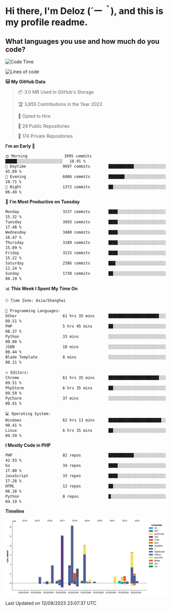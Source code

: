 # **Hi there, I'm Deloz (*´ー｀*), and this is my profile readme.**

## **What languages you use and how much do you code?**

<!--START_SECTION:waka-->
![Code Time](http://img.shields.io/badge/Code%20Time-2%2C129%20hrs%203%20mins-blue)

![Lines of code](https://img.shields.io/badge/From%20Hello%20World%20I%27ve%20Written-31.5%20million%20lines%20of%20code-blue)

**🐱 My GitHub Data** 

> 📦 3.0 MB Used in GitHub's Storage 
 > 
> 🏆 3,855 Contributions in the Year 2023
 > 
> 💼 Opted to Hire
 > 
> 📜 29 Public Repositories 
 > 
> 🔑 174 Private Repositories 
 > 
**I'm an Early 🐤** 

```text
🌞 Morning                3995 commits        █████░░░░░░░░░░░░░░░░░░░░   18.91 % 
🌆 Daytime                9697 commits        ███████████░░░░░░░░░░░░░░   45.89 % 
🌃 Evening                6066 commits        ███████░░░░░░░░░░░░░░░░░░   28.71 % 
🌙 Night                  1372 commits        ██░░░░░░░░░░░░░░░░░░░░░░░   06.49 % 
```
📅 **I'm Most Productive on Tuesday** 

```text
Monday                   3237 commits        ████░░░░░░░░░░░░░░░░░░░░░   15.32 % 
Tuesday                  3693 commits        ████░░░░░░░░░░░░░░░░░░░░░   17.48 % 
Wednesday                3480 commits        ████░░░░░░░░░░░░░░░░░░░░░   16.47 % 
Thursday                 3189 commits        ████░░░░░░░░░░░░░░░░░░░░░   15.09 % 
Friday                   3215 commits        ████░░░░░░░░░░░░░░░░░░░░░   15.22 % 
Saturday                 2586 commits        ███░░░░░░░░░░░░░░░░░░░░░░   12.24 % 
Sunday                   1730 commits        ██░░░░░░░░░░░░░░░░░░░░░░░   08.19 % 
```


📊 **This Week I Spent My Time On** 

```text
🕑︎ Time Zone: Asia/Shanghai

💬 Programming Languages: 
Other                    61 hrs 35 mins      ██████████████████████░░░   89.51 % 
PHP                      5 hrs 45 mins       ██░░░░░░░░░░░░░░░░░░░░░░░   08.37 % 
Python                   33 mins             ░░░░░░░░░░░░░░░░░░░░░░░░░   00.80 % 
JSON                     18 mins             ░░░░░░░░░░░░░░░░░░░░░░░░░   00.44 % 
Blade Template           8 mins              ░░░░░░░░░░░░░░░░░░░░░░░░░   00.21 % 

🔥 Editors: 
Chrome                   61 hrs 35 mins      ██████████████████████░░░   89.51 % 
PhpStorm                 6 hrs 35 mins       ██░░░░░░░░░░░░░░░░░░░░░░░   09.59 % 
PyCharm                  37 mins             ░░░░░░░░░░░░░░░░░░░░░░░░░   00.91 % 

💻 Operating System: 
Windows                  62 hrs 13 mins      ███████████████████████░░   90.41 % 
Linux                    6 hrs 35 mins       ██░░░░░░░░░░░░░░░░░░░░░░░   09.59 % 
```

**I Mostly Code in PHP** 

```text
PHP                      82 repos            ███████████░░░░░░░░░░░░░░   42.93 % 
Go                       34 repos            ████░░░░░░░░░░░░░░░░░░░░░   17.80 % 
JavaScript               33 repos            ████░░░░░░░░░░░░░░░░░░░░░   17.28 % 
HTML                     12 repos            ██░░░░░░░░░░░░░░░░░░░░░░░   06.28 % 
Python                   8 repos             █░░░░░░░░░░░░░░░░░░░░░░░░   04.19 % 
```



**Timeline**

![Lines of Code chart](https://raw.githubusercontent.com/deloz/deloz/main/assets/bar_graph.png)


 Last Updated on 12/08/2023 23:07:37 UTC
<!--END_SECTION:waka-->
